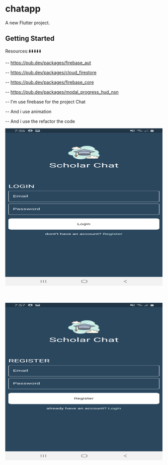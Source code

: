 # chatapp

A new Flutter project.

## Getting Started

Resources:⬇️⬇️⬇️⬇️⬇️

-- https://pub.dev/packages/firebase_aut

-- https://pub.dev/packages/cloud_firestore

-- https://pub.dev/packages/firebase_core

-- https://pub.dev/packages/modal_progress_hud_nsn

-- I'm use firebase for the project Chat

-- And i use animation 

-- And i use the refactor the code


<img src="assets/images/screenshot-1698339415547.png" alt="Example Image 1" width="500" height="500">
<br></br><br></br>
<img src="assets/images/screenshot-1698339426722.png" alt="Example Image 2" width="500" height="500">

